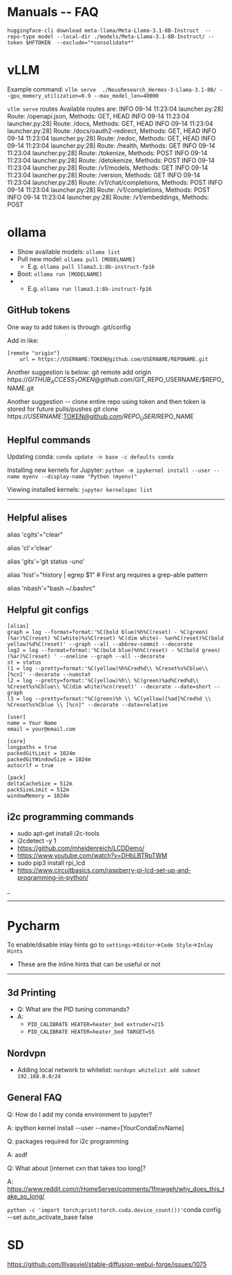 # Manuals -- FAQ


`huggingface-cli download meta-llama/Meta-Llama-3.1-8B-Instruct  --repo-type model --local-dir ./models/Meta-Llama-3.1-8B-Instruct/ --token $HFTOKEN  --exclude="*consolidate*"`


# vLLM
Example command: `vllm serve  ./NousResearch_Hermes-3-Llama-3.1-8B/ --gpu_memory_utilization=0.9 --max_model_len=40000`

`vllm serve` routes
Available routes are:
INFO 09-14 11:23:04 launcher.py:28] Route: /openapi.json, Methods: GET, HEAD
INFO 09-14 11:23:04 launcher.py:28] Route: /docs, Methods: GET, HEAD
INFO 09-14 11:23:04 launcher.py:28] Route: /docs/oauth2-redirect, Methods: GET, HEAD
INFO 09-14 11:23:04 launcher.py:28] Route: /redoc, Methods: GET, HEAD
INFO 09-14 11:23:04 launcher.py:28] Route: /health, Methods: GET
INFO 09-14 11:23:04 launcher.py:28] Route: /tokenize, Methods: POST
INFO 09-14 11:23:04 launcher.py:28] Route: /detokenize, Methods: POST
INFO 09-14 11:23:04 launcher.py:28] Route: /v1/models, Methods: GET
INFO 09-14 11:23:04 launcher.py:28] Route: /version, Methods: GET
INFO 09-14 11:23:04 launcher.py:28] Route: /v1/chat/completions, Methods: POST
INFO 09-14 11:23:04 launcher.py:28] Route: /v1/completions, Methods: POST
INFO 09-14 11:23:04 launcher.py:28] Route: /v1/embeddings, Methods: POST



# ollama
- Show available models: `ollama list`
- Pull new model: `ollama pull [MODELNAME]`
  - E.g. `ollama pull llama3.1:8b-instruct-fp16`
- Boot: `ollama run [MODELNAME]`
- - E.g. `ollama run llama3.1:8b-instruct-fp16`

## GitHub tokens
One way to add token is through .git/config

Add in like:

	[remote "origin"]
		url = https://USERNAME:TOKEN@github.com/USERNAME/REPONAME.git

Another suggestion is below:
git remote add origin https://$GITHUB_ACCESS_TOKEN@github.com/$GIT_REPO_USERNAME/$REPO_NAME.git

Another suggestion -- clone entire repo using token and then token is stored for future pulls/pushes
git clone https://$USERNAME:$TOKEN@github.com/$REPO_USER/$REPO_NAME

## Heplful commands

Updating conda: `conda update -n base -c defaults conda`

Installing new kernels for Jupyter: `python -m ipykernel install --user --name myenv --display-name "Python (myenv)"`

Viewing installed kernels: `jupyter kernelspec list`

---

## Helpful alises

alias 'cgits'="clear"

alias 'cl'='clear'

alias 'gits'='git status -uno'

alias 'hist'="history | egrep $1"  # First arg requires a grep-able pattern

alias 'nbash'="bash ~/.bashrc"



## Helpful git configs

	[alias]
	graph = log --format=format:'%C(bold blue)%h%C(reset) - %C(green)(%ar)%C(reset) %C(white)%s%C(reset) %C(dim white)- %an%C(reset)%C(bold yellow)%d%C(reset)' --graph --all --abbrev-commit --decorate
	log2 = log --format=format:'%C(bold blue)%h%C(reset) - %C(bold green)(%ar)%C(reset) ' --oneline --graph --all --decorate
	st = status
	l1 = log --pretty=format:'%C(yellow)%h%Cred%d\\ %Creset%s%Cblue\\ [%cn]' --decorate --numstat
	l2 = log --pretty=format:'%C(yellow)%h\\ %C(green)%ad%Cred%d\\ %Creset%s%Cblue\\ %C(dim white)%cn(reset)' --decorate --date=short --graph
	l3 = log --pretty=format:"%C(green)%h \\ %C(yellow)[%ad]%Cred%d \\ %Creset%s%Cblue \\ [%cn]" --decorate --date=relative

	[user]
	name = Your Name
	email = your@email.com

	[core]
	longpaths = true
	packedGitLimit = 1024m
	packedGitWindowSize = 1024m
	autocrlf = true

	[pack]
	deltaCacheSize = 512m
	packSizeLimit = 512m
	windowMemory = 1024m


## i2c programming commands

- sudo apt-get install i2c-tools
- i2cdetect -y 1
- https://github.com/mheidenreich/LCDDemo/
- https://www.youtube.com/watch?v=DHbLBTRpTWM
- sudo pip3 install rpi_lcd
- https://www.circuitbasics.com/raspberry-pi-lcd-set-up-and-programming-in-python/

_

---


# Pycharm
To enable/disable inlay hints go to `settings`->`Editor`->`Code Style`->`Inlay Hints`
- These are the inline hints that can be useful or not


---


## 3d Printing

- Q: What are the PID tuning commands?
- A:
  - `PID_CALIBRATE HEATER=heater_bed extruder=215`
  - `PID_CALIBRATE HEATER=heater_bed TARGET=55`


## Nordvpn
- Adding local network to whitelist: `nordvpn whitelist add subnet 192.168.0.0/24`

## General FAQ

Q: How do I add my conda environment to jupyter?

A: ipython kernel install --user --name=[YourCondaEnvName]


Q: packages required for i2c programming

A: asdf

Q: What about [internet cxn that takes too long]?

A: https://www.reddit.com/r/HomeServer/comments/1fmwgeh/why_does_this_take_so_long/



`python -c 'import torch;print(torch.cuda.device_count())'`conda config --set auto_activate_base false


# SD
https://github.com/lllyasviel/stable-diffusion-webui-forge/issues/1075


